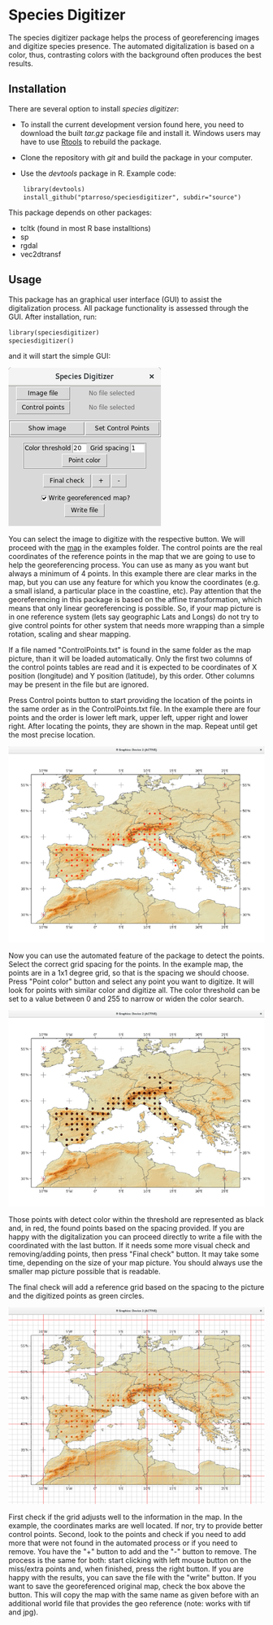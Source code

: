 # Species Digitizer

The species digitizer package helps the process of georeferencing
images and digitize species presence. The automated digitalization is
based on a color, thus, contrasting colors with the background often
produces the best results.

## Installation

There are several option to install *species digitizer*:

- To install the current development version found here, you need to
  download the built *tar.gz* package file and install it. Windows
  users may have to use [Rtools](https://cran.r-project.org/bin/windows/Rtools/)
  to rebuild the package.

- Clone the repository with *git* and build the package in your computer.

- Use the *devtools* package in R. Example code:

```
    library(devtools)
    install_github("ptarroso/speciesdigitizer", subdir="source")
```

This package depends on other packages:
- tcltk (found in most R base installtions)
- sp
- rgdal
- vec2dtransf

## Usage

This package has an graphical user interface (GUI) to assist the digitalization
process. All package functionality is assessed through the GUI. After
installation, run:

```
library(speciesdigitizer)
speciesdigitizer()
```

and it will start the simple GUI:

![GUI](https://raw.githubusercontent.com/ptarroso/speciesdigitizer/master/images/gui.png)

You can select the image to digitize with the respective button. We will
proceed with the [map](https://raw.githubusercontent.com/ptarroso/speciesdigitizer/master/example/example.jpg) in the examples folder.
The control points are the real coordinates of the reference points in
the map that we are going to use to help the georeferencing process. You
can use as many as you want but always a minimum of 4 points. In this
example there are clear marks in the map, but you can use any feature
for which you know the coordinates (e.g. a small island, a particular
place in the coastline, etc). Pay attention that the georeferencing in
this package is based on the affine transformation, which means that
only linear georeferencing is possible. So, if your map picture is in one
reference system (lets say geographic Lats and Longs) do not try to give
control points for other system that needs more wrapping than a simple
rotation, scaling and shear mapping.

If a file named "ControlPoints.txt" is found in the same folder as the
map picture, than it will be loaded automatically. Only the first two columns
of the control points tables are read and it is expected to be coordinates of
X position (longitude) and Y position (latitude), by this order. Other columns
may be present in the file but are ignored.

Press Control points button to start providing the location of the points
in the same order as in the ControlPoints.txt file. In the example there
are four points and the order is lower left mark, upper left, upper right
and lower right. After locating the points, they are shown in the map.
Repeat until get the most precise location.

![controlpoints](https://raw.githubusercontent.com/ptarroso/speciesdigitizer/master/images/controlpoints.png)

Now you can use the automated feature of the package to detect the points.
Select the correct grid spacing for the points. In the example map,
the points are in a 1x1 degree grid, so that is the spacing we should
choose. Press "Point color" button and select any point you want to
digitize. It will look for points with similar color and digitize all.
The color threshold can be set to a value between 0 and 255 to narrow
or widen the color search.

![digit](https://raw.githubusercontent.com/ptarroso/speciesdigitizer/master/images/digit.png)

Those points with detect color within the threshold are represented as
black and, in red, the found points based on the spacing provided.
If you are happy with the digitalization you can proceed directly to
write a file with the coordinated with the last button. If it needs some
more visual check and removing/adding points, then press "Final check"
button. It may take some time, depending on the size of your map picture.
You should always use the smaller map picture possible that is readable.

The final check will add a reference grid based on the spacing to the
picture and the digitized points as green circles.

![check](https://raw.githubusercontent.com/ptarroso/speciesdigitizer/master/images/check.png)

First check if the grid adjusts well to the information in the map. In
the example, the coordinates marks are well located. If nor, try to
provide better control points. Second, look to the points and check if
you need to add more that were not found in the automated process or
if you need to remove. You have the "+" button to add and the "-"
button to remove. The process is the same for both: start clicking
with left mouse button on the miss/extra points and, when finished,
press the right button. If you are happy with the results, you can save
the file with the "write" button. If you want to save the georeferenced
original map, check the box above the button. This will copy the map with
the same name as given before with an additional world file that provides
the geo reference (note: works with tif and jpg).
